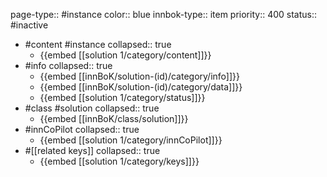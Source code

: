 page-type:: #instance
color:: blue
innbok-type:: item
priority:: 400
status:: #inactive

- #content #instance
  collapsed:: true
	- {{embed [[solution 1/category/content]]}}
- #info
  collapsed:: true
	- {{embed [[innBoK/solution-(id)/category/info]]}}
	- {{embed [[innBoK/solution-(id)/category/data]]}}
	- {{embed [[solution 1/category/status]]}}
- #class #solution
  collapsed:: true
	- {{embed [[innBoK/class/solution]]}}
- #innCoPilot
  collapsed:: true
	- {{embed [[solution 1/category/innCoPilot]]}}
- #[[related keys]]
  collapsed:: true
	- {{embed [[solution 1/category/keys]]}}